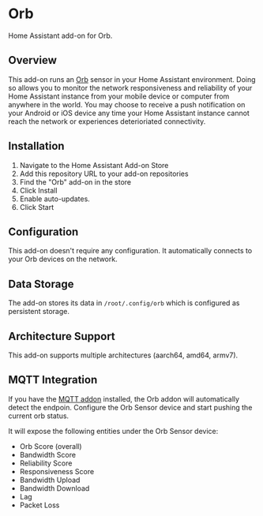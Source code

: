 # Orb

Home Assistant add-on for Orb.

## Overview

This add-on runs an [Orb](https://www.orb.net) sensor in your Home Assistant environment. Doing so allows you to monitor the network responsiveness and reliability of your Home Assistant instance from your mobile device or computer from anywhere in the world. You may choose to receive a push notification on your Android or iOS device any time your Home Assistant instance cannot reach the network or experiences deterioriated connectivity.

## Installation

1. Navigate to the Home Assistant Add-on Store
2. Add this repository URL to your add-on repositories
3. Find the "Orb" add-on in the store
4. Click Install
5. Enable auto-updates.
6. Click Start

## Configuration

This add-on doesn't require any configuration. It automatically connects to your Orb devices on the network.

## Data Storage

The add-on stores its data in `/root/.config/orb` which is configured as persistent storage.

## Architecture Support

This add-on supports multiple architectures (aarch64, amd64, armv7).

## MQTT Integration
If you have the [MQTT addon](https://www.home-assistant.io/integrations/mqtt/) installed, the Orb addon will automatically detect the endpoin. Configure the Orb Sensor device and start pushing the current orb status.

It will expose the following entities under the Orb Sensor device:

- Orb Score (overall)
- Bandwidth Score
- Reliability Score
- Responsiveness Score
- Bandwidth Upload
- Bandwidth Download
- Lag
- Packet Loss
